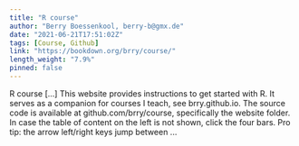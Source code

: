 ```yaml
---
title: "R course"
author: "Berry Boessenkool, berry-b@gmx.de"
date: "2021-06-21T17:51:02Z"
tags: [Course, Github]
link: "https://bookdown.org/brry/course/"
length_weight: "7.9%"
pinned: false
---
```


R course [...] This website provides instructions to get started with R. It serves as a companion for courses I teach, see brry.github.io. The source code is available at github.com/brry/course, specifically the website folder. In case the table of content on the left is not shown, click the four bars. Pro tip: the arrow left/right keys jump between ...
